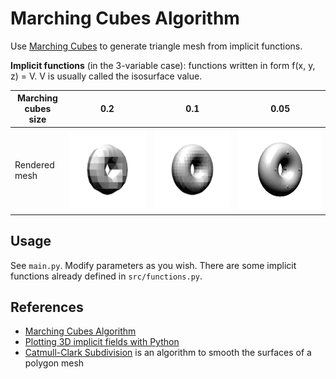 # Marching Cubes Algorithm
Use [Marching Cubes](https://en.wikipedia.org/wiki/Marching_cubes) to generate triangle mesh from implicit functions.
   
**Implicit functions** (in the 3-variable case): functions written in form f(x, y, z) = V. V is usually called the isosurface value.

|Marching cubes size|0.2|0.1|0.05|
|--|--|--|--|
|Rendered mesh|![img](results/torus_1.png)|![img](results/torus_2.png)|![img](results/torus_3.png)|

## Usage
See `main.py`. Modify parameters as you wish. There are some implicit functions already defined in `src/functions.py`.

## References
- [Marching Cubes Algorithm](http://paulbourke.net/geometry/polygonise/)
- [Plotting 3D implicit fields with Python](https://stackoverflow.com/questions/29054828/is-it-possible-to-plot-implicit-3d-equation-using-sympy)
- [Catmull-Clark Subdivision](https://en.wikipedia.org/wiki/Catmull–Clark_subdivision_surface) is an algorithm to smooth the surfaces of a polygon mesh